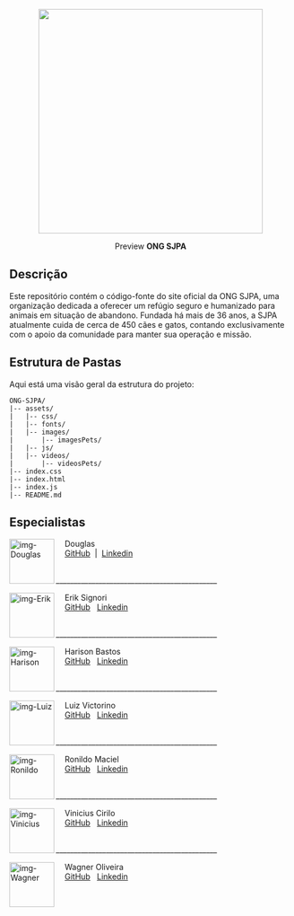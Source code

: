 <p align="center">
    <img src="./assets/images/img-ongSJPA.jpg" width="400">
</p>
<p align="center">Preview <b>ONG SJPA</b></p>


## Descrição
Este repositório contém o código-fonte do site oficial da ONG SJPA, uma organização dedicada a oferecer um refúgio seguro e humanizado para animais em situação de abandono. Fundada há mais de 36 anos, a SJPA atualmente cuida de cerca de 450 cães e gatos, contando exclusivamente com o apoio da comunidade para manter sua operação e missão.





## Estrutura de Pastas

Aqui está uma visão geral da estrutura do projeto:

```
ONG-SJPA/
|-- assets/
|   |-- css/
|   |-- fonts/
|   |-- images/
|       |-- imagesPets/
|   |-- js/
|   |-- videos/
|       |-- videosPets/
|-- index.css
|-- index.html
|-- index.js
|-- README.md
```

## Especialistas
<p>
    <img align=left margin=10 width=80 
        src="https://avatars.githubusercontent.com/u/174968110?v=4" alt="img-Douglas">
    <p>&nbsp&nbsp&nbsp Douglas<br>&nbsp&nbsp&nbsp
    <a href="https://github.com/d0ug1as-dev" target="_blank">GitHub</a>
    &nbsp;|&nbsp;
    <a href="https://www.linkedin.com/in/d0ug1as/" target="_blank">Linkedin</a>
</p>
<br>
_____________________________________________

<br>
<p>
    <img align=left margin=10 width=80
        src="https://avatars.githubusercontent.com/u/88802835?v=4" alt="img-Erik">
    <p>&nbsp&nbsp&nbsp Erik Signori<br>&nbsp&nbsp&nbsp
    <a href="https://github.com/erik-sig" target="_blank">GitHub</a>&nbsp;&nbsp;
    <a href="https://www.linkedin.com/in/erik-signori-thalheimer-b0375b20a/" target="_blank">Linkedin</a>
</p>
<br>
_____________________________________________

<br>

<p>
    <img align=left margin=10 width=80
        src="https://avatars.githubusercontent.com/u/135364540?v=4" alt="img-Harison">
    <p>&nbsp&nbsp&nbsp Harison Bastos<br>&nbsp&nbsp&nbsp
    <a href="https://github.com/Bastos2894" target="_blank">GitHub</a>&nbsp;&nbsp;
    <a href="https://www.linkedin.com/in/harison-bastos-571203270/" target="_blank">Linkedin</a>
</p>
<br>
_____________________________________________

<br>

<p>
    <img align=left margin=10 width=80
        src="https://avatars.githubusercontent.com/u/133029852?v=4" alt="img-Luiz">
    <p>&nbsp&nbsp&nbsp Luiz Victorino<br>&nbsp&nbsp&nbsp
    <a href="https://github.com/luizvictorino" target="_blank">GitHub</a>&nbsp;&nbsp;
    <a href="https://www.linkedin.com/in/luiz-victorino/" target="_blank">Linkedin</a>
</p>
<br>
_____________________________________________

<br>

<p>
    <img align=left margin=10 width=80
        src="" alt="img-Ronildo">
    <p>&nbsp&nbsp&nbsp Ronildo Maciel<br>&nbsp&nbsp&nbsp
    <a href="" target="_blank">GitHub</a>&nbsp;&nbsp;
    <a href="https://www.linkedin.com/in/ronildo-maciel-2b8a941a9/" target="_blank">Linkedin</a>
</p>
<br>
_____________________________________________

<br>

<p>
    <img align=left margin=10 width=80
        src="https://avatars.githubusercontent.com/u/120067052?v=4" alt="img-Vinicius">
    <p>&nbsp&nbsp&nbsp Vinicius Cirilo<br>&nbsp&nbsp&nbsp
    <a href="https://github.com/Vinicius46" target="_blank">GitHub</a>&nbsp;&nbsp;
    <a href="https://www.linkedin.com/in/vinicius-cirilo-1b12a5191/" target="_blank">Linkedin</a>
</p>
<br>
_____________________________________________

<br>

<p>
    <img align=left margin=10 width=80
        src="https://avatars.githubusercontent.com/u/142761921?v=4" alt="img-Wagner">
    <p>&nbsp&nbsp&nbsp Wagner Oliveira<br>&nbsp&nbsp&nbsp
    <a href="https://github.com/wagner1067" target="_blank">GitHub</a>&nbsp;&nbsp;
    <a href="https://www.linkedin.com/in/wagner-oliveira-14a8b4289/" target="_blank">Linkedin</a>
</p>